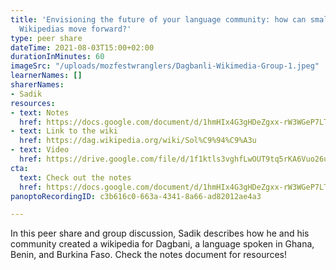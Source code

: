 ```yaml
---
title: 'Envisioning the future of your language community: how can small language
  Wikipedias move forward?'
type: peer share
dateTime: 2021-08-03T15:00+02:00
durationInMinutes: 60
imageSrc: "/uploads/mozfestwranglers/Dagbanli-Wikimedia-Group-1.jpeg"
learnerNames: []
sharerNames:
- Sadik
resources:
- text: Notes
  href: https://docs.google.com/document/d/1hmHIx4G3gHDeZgxx-rW3WGeP7LTEsETkv1Pyj9EZaXM/edit
- text: Link to the wiki
  href: https://dag.wikipedia.org/wiki/Sol%C9%94%C9%A3u
- text: Video
  href: https://drive.google.com/file/d/1f1ktls3vghfLwOUT9tq5rKA6Vuo26u0n/view
cta:
  text: Check out the notes
  href: https://docs.google.com/document/d/1hmHIx4G3gHDeZgxx-rW3WGeP7LTEsETkv1Pyj9EZaXM/edit
panoptoRecordingID: c3b616c0-663a-4341-8a66-ad82012ae4a3

---
```

In this peer share and group discussion, Sadik describes how he and his community created a wikipedia for Dagbani, a language spoken in Ghana, Benin, and Burkina Faso. Check the notes document for resources!